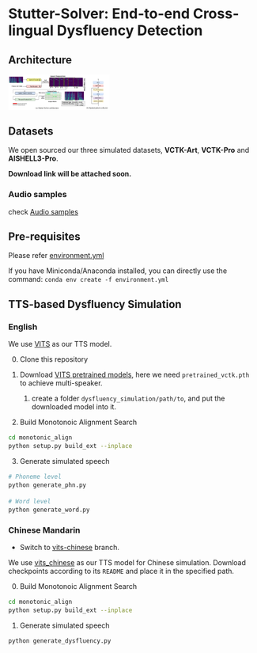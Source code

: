 # Stutter-Solver: End-to-end Cross-lingual Dysfluency Detection

## Architecture
<img src="resources/architecture.png" alt="image-20240321090057059" style="zoom: 20%; display: block; margin-right: auto; margin-left: 0;" />


## Datasets
We open sourced our three simulated datasets, **VCTK-Art**, **VCTK-Pro** and **AISHELL3-Pro**. 

**Download link will be attached soon.**

### Audio samples

check [Audio samples](https://drive.google.com/drive/folders/1LhYGUhAzkCT7P6JEYTqSV10Yq9ryjb__?usp=sharing)

## Pre-requisites
Please refer [environment.yml](environment.yml)

If you have Miniconda/Anaconda installed, you can directly use the command: `conda env create -f environment.yml`

## TTS-based Dysfluency Simulation

### English
We use [VITS](https://github.com/jaywalnut310/vits) as our TTS model.

0. Clone this repository

0. Download [VITS pretrained models](https://drive.google.com/drive/folders/1ksarh-cJf3F5eKJjLVWY0X1j1qsQqiS2?usp=sharing), here we need `pretrained_vctk.pth` to achieve multi-speaker.
   1. create a folder `dysfluency_simulation/path/to`, and put the downloaded model into it.

0. Build Monotonoic Alignment Search
```sh
cd monotonic_align
python setup.py build_ext --inplace
```
3. Generate simulated speech
```sh
# Phoneme level
python generate_phn.py

# Word level
python generate_word.py
```

### Chinese Mandarin
* Switch to [vits-chinese](https://github.com/eureka235/Stutter-Solver/tree/vits-chinese) branch.

We use [vits_chinese](https://github.com/PlayVoice/vits_chinese/tree/bert_vits_aishell3?tab=readme-ov-file) as our TTS model for Chinese simulation. Download checkpoints according to its `README` and place it in the specified path.

0. Build Monotonoic Alignment Search
```sh
cd monotonic_align
python setup.py build_ext --inplace
```
1. Generate simulated speech
```sh
python generate_dysfluency.py
```


